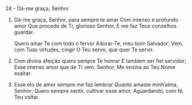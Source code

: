 24 - Dá-me graça, Senhor

1. Dá-me graça, Senhor, para sempre te amar
   Com intenso e profundo amor
   Que procede de Ti, glorioso Senhor,
   E me faz Teus conselhos guardar.

   Quero amar Te com todo o fervor
   Adorar-Te, meu bom Salvador;
   Vem, com Tuas virtudes, cingir
   O Teu servo, que quer Te servir.

2. Com divina afeição quero sempre Te honrar
   E também ser fiel servidor;
   Esse imenso amor que de Ti vem, Senhor,
   Me ensina ao Teu Nome exaltar.

3. Esse elo de amor sempre me faz lembrar
   Quanto amaste minh’alma, Senhor;
   Quero sempre sentir, cultivar esse amor,
   Aguardando, com fé, Teu voltar.
